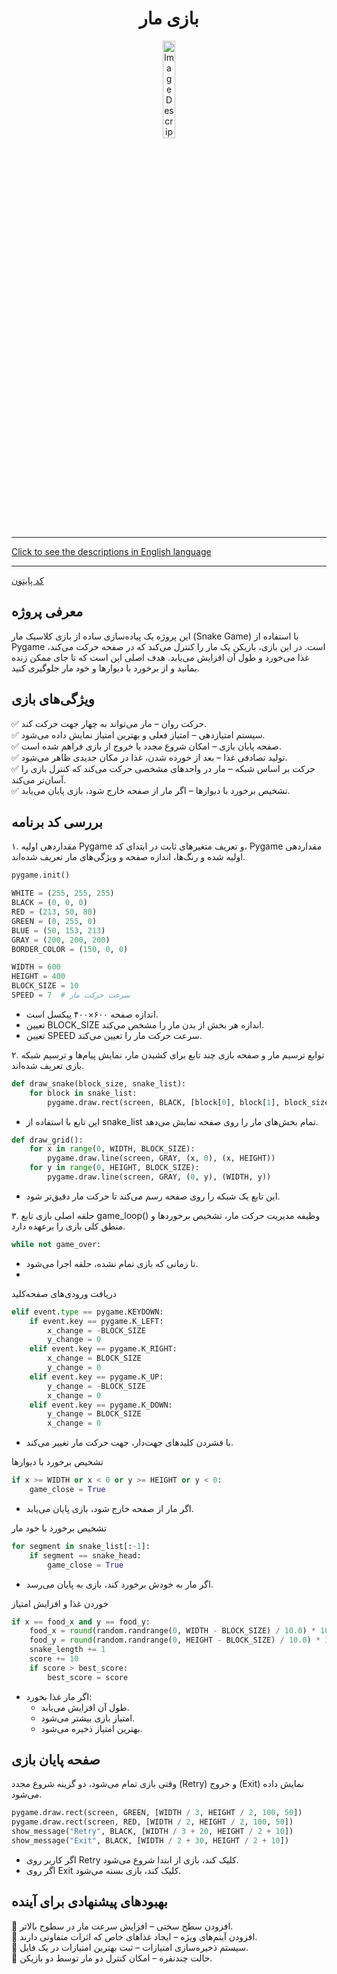 <div align="center">

# بازی مار
<img src="https://media3.giphy.com/media/uROEXn0SnjTaUcobHi/200w.gif?cid=6c09b952dsxrlsodcdibp0a0445up0qxbx8amkie6yz7r7tw&ep=v1_gifs_search&rid=200w.gif&ct=g" alt="Image Description" width="20%">
</div>
<hr>

[Click to see the descriptions in English language](SnakeEnglish.md)
<hr>

[کد پایتون](SnakePersian.py)

## معرفی پروژه
این پروژه یک پیاده‌سازی ساده از بازی کلاسیک مار (Snake Game) با استفاده از Pygame است. در این بازی، بازیکن یک مار را کنترل می‌کند که در صفحه حرکت می‌کند، غذا می‌خورد و طول آن افزایش می‌یابد. هدف اصلی این است که تا جای ممکن زنده بمانید و از برخورد با دیوارها و خود مار جلوگیری کنید.
## ویژگی‌های بازی
✅ حرکت روان – مار می‌تواند به چهار جهت حرکت کند.<br>
✅ سیستم امتیازدهی – امتیاز فعلی و بهترین امتیاز نمایش داده می‌شود.<br>
✅ صفحه پایان بازی – امکان شروع مجدد یا خروج از بازی فراهم شده است.<br>
✅ تولید تصادفی غذا – بعد از خورده شدن، غذا در مکان جدیدی ظاهر می‌شود.<br>
✅ حرکت بر اساس شبکه – مار در واحدهای مشخصی حرکت می‌کند که کنترل بازی را آسان‌تر می‌کند.<br>
✅ تشخیص برخورد با دیوارها – اگر مار از صفحه خارج شود، بازی پایان می‌یابد.<br>
## بررسی کد برنامه
۱. مقداردهی اولیه Pygame و تعریف متغیرهای ثابت
در ابتدای کد، Pygame مقداردهی اولیه شده و رنگ‌ها، اندازه صفحه و ویژگی‌های مار تعریف شده‌اند.
```python
pygame.init()

WHITE = (255, 255, 255)
BLACK = (0, 0, 0)
RED = (213, 50, 80)
GREEN = (0, 255, 0)
BLUE = (50, 153, 213)
GRAY = (200, 200, 200)
BORDER_COLOR = (150, 0, 0)

WIDTH = 600
HEIGHT = 400
BLOCK_SIZE = 10
SPEED = 7  # سرعت حرکت مار
```
- اندازه صفحه ۶۰۰×۴۰۰ پیکسل است.
- تعیین BLOCK_SIZE اندازه هر بخش از بدن مار را مشخص می‌کند.
- تعیین SPEED سرعت حرکت مار را تعیین می‌کند.

۲. توابع ترسیم مار و صفحه بازی
چند تابع برای کشیدن مار، نمایش پیام‌ها و ترسیم شبکه بازی تعریف شده‌اند.
```python
def draw_snake(block_size, snake_list):
    for block in snake_list:
        pygame.draw.rect(screen, BLACK, [block[0], block[1], block_size, block_size])
```
- این تابع با استفاده از snake_list تمام بخش‌های مار را روی صفحه نمایش می‌دهد.
```python
def draw_grid():
    for x in range(0, WIDTH, BLOCK_SIZE):
        pygame.draw.line(screen, GRAY, (x, 0), (x, HEIGHT))
    for y in range(0, HEIGHT, BLOCK_SIZE):
        pygame.draw.line(screen, GRAY, (0, y), (WIDTH, y))
```
- این تابع یک شبکه را روی صفحه رسم می‌کند تا حرکت مار دقیق‌تر شود.
  
۳. حلقه اصلی بازی
تابع game_loop() وظیفه مدیریت حرکت مار، تشخیص برخوردها و منطق کلی بازی را برعهده دارد.
```python
while not game_over:
```
- تا زمانی که بازی تمام نشده، حلقه اجرا می‌شود.
- 
دریافت ورودی‌های صفحه‌کلید
```python
elif event.type == pygame.KEYDOWN:
    if event.key == pygame.K_LEFT:
        x_change = -BLOCK_SIZE
        y_change = 0
    elif event.key == pygame.K_RIGHT:
        x_change = BLOCK_SIZE
        y_change = 0
    elif event.key == pygame.K_UP:
        y_change = -BLOCK_SIZE
        x_change = 0
    elif event.key == pygame.K_DOWN:
        y_change = BLOCK_SIZE
        x_change = 0
```
- با فشردن کلیدهای جهت‌دار، جهت حرکت مار تغییر می‌کند.

تشخیص برخورد با دیوارها
```python
if x >= WIDTH or x < 0 or y >= HEIGHT or y < 0:
    game_close = True
```
- اگر مار از صفحه خارج شود، بازی پایان می‌یابد.

تشخیص برخورد با خود مار
```python
for segment in snake_list[:-1]:
    if segment == snake_head:
        game_close = True
```
- اگر مار به خودش برخورد کند، بازی به پایان می‌رسد.

خوردن غذا و افزایش امتیاز

```python
if x == food_x and y == food_y:
    food_x = round(random.randrange(0, WIDTH - BLOCK_SIZE) / 10.0) * 10.0
    food_y = round(random.randrange(0, HEIGHT - BLOCK_SIZE) / 10.0) * 10.0
    snake_length += 1
    score += 10
    if score > best_score:
        best_score = score
```
- اگر مار غذا بخورد:
    - طول آن افزایش می‌یابد.
    -  امتیاز بازی بیشتر می‌شود.
    -  بهترین امتیاز ذخیره می‌شود.
## صفحه پایان بازی
وقتی بازی تمام می‌شود، دو گزینه شروع مجدد (Retry) و خروج (Exit) نمایش داده می‌شود.
```python
pygame.draw.rect(screen, GREEN, [WIDTH / 3, HEIGHT / 2, 100, 50])
pygame.draw.rect(screen, RED, [WIDTH / 2, HEIGHT / 2, 100, 50])
show_message("Retry", BLACK, [WIDTH / 3 + 20, HEIGHT / 2 + 10])
show_message("Exit", BLACK, [WIDTH / 2 + 30, HEIGHT / 2 + 10])
```
- اگر کاربر روی Retry کلیک کند، بازی از ابتدا شروع می‌شود.
- اگر روی Exit کلیک کند، بازی بسته می‌شود.
## بهبودهای پیشنهادی برای آینده
📌 افزودن سطح سختی – افزایش سرعت مار در سطوح بالاتر.<br>
📌 افزودن آیتم‌های ویژه – ایجاد غذاهای خاص که اثرات متفاوتی دارند.<br>
📌 سیستم ذخیره‌سازی امتیازات – ثبت بهترین امتیازات در یک فایل.<br>
📌 حالت چندنفره – امکان کنترل دو مار توسط دو بازیکن.<br>


